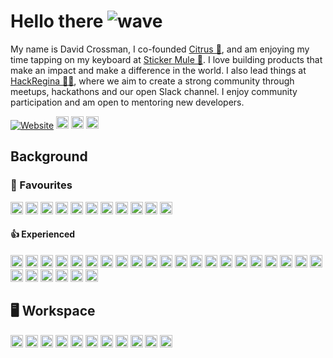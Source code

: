 # Hello there ![wave](https://github.com/DJCrossman/README.md/assets/3226939/43f65016-3466-47a7-883e-68aede141fa6)

My name is David Crossman, I co-founded [Citrus 🍊](https://www.citruscamps.com), and am enjoying my time tapping on my keyboard at [Sticker Mule 🦄](https://www.stickermule.com/). I love building products that make an impact and make a difference in the world. I also lead things at [HackRegina 👨‍💻](https://www.hackregina.com), where we aim to create a strong community through meetups, hackathons and our open Slack channel. I enjoy community participation and am open to mentoring new developers.


[![Website](https://img.shields.io/badge/-Website-blue)](https://www.crossman.io)
[<img src="https://img.shields.io/badge/Facebook-%231877F2.svg?style=for-the-badge&logo=Facebook&logoColor=white" alt="Facebook" style="height: 20px;">](https://www.facebook.com/crossmandj)
[<img src="https://img.shields.io/badge/X-%23000000.svg?style=for-the-badge&logo=X&logoColor=white" alt="X" style="height: 20px;">](https://www.x.com/DJCrossman)
[<img src="https://img.shields.io/badge/linkedin-%230077B5.svg?style=for-the-badge&logo=linkedin&logoColor=white" alt="LinkedIn" style="height: 20px;">](https://www.linkedin.com/in/djcrossman)

## Background

### 🤩 Favourites

<span><img src="https://img.shields.io/badge/Bun-%23000000.svg?style=for-the-badge&logo=bun&logoColor=white" alt="Bun" style="height: 20px;"/></span>
<span><img src="https://img.shields.io/badge/nestjs-%23E0234E.svg?style=for-the-badge&logo=nestjs&logoColor=white" alt="NestJS" style="height: 20px;"/></span>
<span><img src="https://img.shields.io/badge/Next-black?style=for-the-badge&logo=next.js&logoColor=white" alt="Next" style="height: 20px;"/></span>
<span><img src="https://img.shields.io/badge/node.js-6DA55F?style=for-the-badge&logo=node.js&logoColor=white" alt="NodeJS" style="height: 20px;"/></span>
<span><img src="https://img.shields.io/badge/react-%2320232a.svg?style=for-the-badge&logo=react&logoColor=%2361DAFB" alt="React" style="height: 20px;"/></span>
<span><img src="https://img.shields.io/badge/postgres-%23316192.svg?style=for-the-badge&logo=postgresql&logoColor=white" alt="Postgres" style="height: 20px;"/></span>
<span><img src="https://img.shields.io/badge/redis-%23DD0031.svg?style=for-the-badge&logo=redis&logoColor=white" alt="Redis" style="height: 20px;"/></span>
<span><img src="https://img.shields.io/badge/AWS-%23FF9900.svg?style=for-the-badge&logo=amazon-aws&logoColor=white" alt="AWS" style="height: 20px;"/></span>
<span><img src="https://img.shields.io/badge/github%20actions-%232671E5.svg?style=for-the-badge&logo=githubactions&logoColor=white" alt="GitHub" style="height: 20px;"/></span>
<span><img src="https://img.shields.io/badge/javascript-%23323330.svg?style=for-the-badge&logo=javascript&logoColor=%23F7DF1E" alt="JavaScript" style="height: 20px;"/></span>
<span><img src="https://img.shields.io/badge/typescript-%23007ACC.svg?style=for-the-badge&logo=typescript&logoColor=white" alt="TypeScript" style="height: 20px;"/></span>

#### 👍 Experienced

<span><img src="https://img.shields.io/badge/.NET-5C2D91?style=for-the-badge&logo=.net&logoColor=white" alt="." style="height: 20px;"/></span>
<span><img src="https://img.shields.io/badge/angular-%23DD0031.svg?style=for-the-badge&logo=angular&logoColor=white" alt="Angular" style="height: 20px;"/></span>
<span><img src="https://img.shields.io/badge/angular.js-%23E23237.svg?style=for-the-badge&logo=angularjs&logoColor=white" alt="Angular" style="height: 20px;"/></span>
<span><img src="https://img.shields.io/badge/bootstrap-%238511FA.svg?style=for-the-badge&logo=bootstrap&logoColor=white" alt="Bootstrap" style="height: 20px;"/></span>
<span><img src="https://img.shields.io/badge/chakra-%234ED1C5.svg?style=for-the-badge&logo=chakraui&logoColor=white" alt="Chakra" style="height: 20px;"/></span>
<span><img src="https://img.shields.io/badge/express.js-%23404d59.svg?style=for-the-badge&logo=express&logoColor=%2361DAFB" alt="Express" style="height: 20px;"/></span>
<span><img src="https://img.shields.io/badge/NPM-%23CB3837.svg?style=for-the-badge&logo=npm&logoColor=white" alt="NPM" style="height: 20px;"/></span>
<span><img src="https://img.shields.io/badge/-React%20Query-FF4154?style=for-the-badge&logo=react%20query&logoColor=white" alt="React" style="height: 20px;"/></span>
<span><img src="https://img.shields.io/badge/React_Router-CA4245?style=for-the-badge&logo=react-router&logoColor=white" alt="React" style="height: 20px;"/></span>
<span><img src="https://img.shields.io/badge/rxjs-%23B7178C.svg?style=for-the-badge&logo=reactivex&logoColor=white" alt="RxJS" style="height: 20px;"/></span>
<span><img src="https://img.shields.io/badge/SASS-hotpink.svg?style=for-the-badge&logo=SASS&logoColor=white" alt="SASS" style="height: 20px;"/></span>
<span><img src="https://img.shields.io/badge/spring-%236DB33F.svg?style=for-the-badge&logo=spring&logoColor=white" alt="Spring" style="height: 20px;"/></span>
<span><img src="https://img.shields.io/badge/-Swagger-%23Clojure?style=for-the-badge&logo=swagger&logoColor=white" alt="Swagger" style="height: 20px;"/></span>
<span><img src="https://img.shields.io/badge/Couchbase-EA2328?style=for-the-badge&logo=couchbase&logoColor=white" alt="Couchbase" style="height: 20px;"/></span>
<span><img src="https://img.shields.io/badge/Firebase-039BE5?style=for-the-badge&logo=Firebase&logoColor=white" alt="Firebase" style="height: 20px;"/></span>
<span><img src="https://img.shields.io/badge/MariaDB-003545?style=for-the-badge&logo=mariadb&logoColor=white" alt="MariaDB" style="height: 20px;"/></span>
<span><img src="https://img.shields.io/badge/MongoDB-%234ea94b.svg?style=for-the-badge&logo=mongodb&logoColor=white" alt="MongoDB" style="height: 20px;"/></span>
<span><img src="https://img.shields.io/badge/mysql-%2300f.svg?style=for-the-badge&logo=mysql&logoColor=white" alt="MySQL" style="height: 20px;"/></span>
<span><img src="https://img.shields.io/badge/github%20pages-121013?style=for-the-badge&logo=github&logoColor=white" alt="Github" style="height: 20px;"/></span>
<span><img src="https://img.shields.io/badge/vercel-%23000000.svg?style=for-the-badge&logo=vercel&logoColor=white" alt="Vercel" style="height: 20px;"/></span>
<span><img src="https://img.shields.io/badge/codecov-%23ff0077.svg?style=for-the-badge&logo=codecov&logoColor=white" alt="CodeCov" style="height: 20px;"/></span>
<span><img src="https://img.shields.io/badge/ESLint-4B3263?style=for-the-badge&logo=eslint&logoColor=white" alt="ESLint" style="height: 20px;"/></span>
<span><img src="https://img.shields.io/badge/c%23-%23239120.svg?style=for-the-badge&logo=csharp&logoColor=white" alt="C" style="height: 20px;"/></span>
<span><img src="https://img.shields.io/badge/c++-%2300599C.svg?style=for-the-badge&logo=c%2B%2B&logoColor=white" alt="C++" style="height: 20px;"/></span>
<span><img src="https://img.shields.io/badge/css3-%231572B6.svg?style=for-the-badge&logo=css3&logoColor=white" alt="CSS3" style="height: 20px;"/></span>
<span><img src="https://img.shields.io/badge/go-%2300ADD8.svg?style=for-the-badge&logo=go&logoColor=white" alt="Go" style="height: 20px;"/></span>
<span><img src="https://img.shields.io/badge/html5-%23E34F26.svg?style=for-the-badge&logo=html5&logoColor=white" alt="HTML5" style="height: 20px;"/></span>


## 🖥️ Workspace

<span><img src="https://img.shields.io/badge/adobe%20photoshop-%2331A8FF.svg?style=for-the-badge&logo=adobe%20photoshop&logoColor=white" alt="Adobe" style="height: 20px;"/></span>
<span><img src="https://img.shields.io/badge/Adobe%20After%20Effects-9999FF.svg?style=for-the-badge&logo=Adobe%20After%20Effects&logoColor=white" alt="Adobe" style="height: 20px;"/></span>
<span><img src="https://img.shields.io/badge/Canva-%2300C4CC.svg?style=for-the-badge&logo=Canva&logoColor=white" alt="Canva" style="height: 20px;"/></span>
<span><img src="https://img.shields.io/badge/Google%20Chrome-4285F4?style=for-the-badge&logo=GoogleChrome&logoColor=white" alt="Google" style="height: 20px;"/></span>
<span><img src="https://img.shields.io/badge/Google%20Drive-4285F4?style=for-the-badge&logo=googledrive&logoColor=white" alt="Google" style="height: 20px;"/></span>
<span><img src="https://img.shields.io/badge/figma-%23F24E1E.svg?style=for-the-badge&logo=figma&logoColor=white" alt="Figma" style="height: 20px;"/></span>
<span><img src="https://img.shields.io/badge/jira-%230A0FFF.svg?style=for-the-badge&logo=jira&logoColor=white" alt="Jira" style="height: 20px;"/></span>
<span><img src="https://img.shields.io/badge/mac%20os-000000?style=for-the-badge&logo=macos&logoColor=F0F0F0" alt="macOS" style="height: 20px;"/></span>
<span><img src="https://img.shields.io/badge/Postman-FF6C37?style=for-the-badge&logo=postman&logoColor=white" alt="Postman" style="height: 20px;"/></span>
<span><img src="https://img.shields.io/badge/Windows%2011-%230079d5.svg?style=for-the-badge&logo=Windows%2011&logoColor=white" alt="Windows" style="height: 20px;"/></span>
<span><img src="https://img.shields.io/badge/Visual%20Studio%20Code-0078d7.svg?style=for-the-badge&logo=visual-studio-code&logoColor=white" alt="Visual" style="height: 20px;"/></span>
